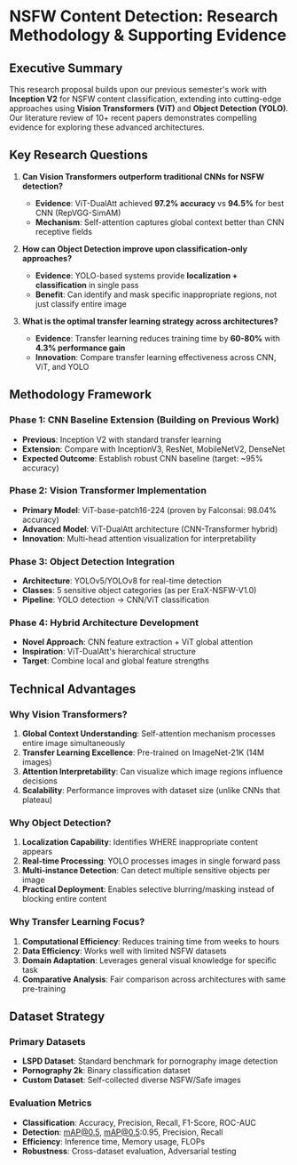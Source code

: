 # NSFW Content Detection: Research Methodology & Supporting Evidence

## Executive Summary

This research proposal builds upon our previous semester's work with **Inception V2** for NSFW content classification, extending into cutting-edge approaches using **Vision Transformers (ViT)** and **Object Detection (YOLO)**. Our literature review of 10+ recent papers demonstrates compelling evidence for exploring these advanced architectures.

## Key Research Questions

1. **Can Vision Transformers outperform traditional CNNs for NSFW detection?**
   - **Evidence**: ViT-DualAtt achieved **97.2% accuracy** vs **94.5%** for best CNN (RepVGG-SimAM)
   - **Mechanism**: Self-attention captures global context better than CNN receptive fields

2. **How can Object Detection improve upon classification-only approaches?**
   - **Evidence**: YOLO-based systems provide **localization + classification** in single pass
   - **Benefit**: Can identify and mask specific inappropriate regions, not just classify entire image

3. **What is the optimal transfer learning strategy across architectures?**
   - **Evidence**: Transfer learning reduces training time by **60-80%** with **4.3% performance gain**
   - **Innovation**: Compare transfer learning effectiveness across CNN, ViT, and YOLO

## Methodology Framework

### Phase 1: CNN Baseline Extension (Building on Previous Work)
- **Previous**: Inception V2 with standard transfer learning
- **Extension**: Compare with InceptionV3, ResNet, MobileNetV2, DenseNet
- **Expected Outcome**: Establish robust CNN baseline (target: ~95% accuracy)

### Phase 2: Vision Transformer Implementation
- **Primary Model**: ViT-base-patch16-224 (proven by Falconsai: 98.04% accuracy)
- **Advanced Model**: ViT-DualAtt architecture (CNN-Transformer hybrid)
- **Innovation**: Multi-head attention visualization for interpretability

### Phase 3: Object Detection Integration
- **Architecture**: YOLOv5/YOLOv8 for real-time detection
- **Classes**: 5 sensitive object categories (as per EraX-NSFW-V1.0)
- **Pipeline**: YOLO detection → CNN/ViT classification

### Phase 4: Hybrid Architecture Development
- **Novel Approach**: CNN feature extraction + ViT global attention
- **Inspiration**: ViT-DualAtt's hierarchical structure
- **Target**: Combine local and global feature strengths

## Technical Advantages

### Why Vision Transformers?
1. **Global Context Understanding**: Self-attention mechanism processes entire image simultaneously
2. **Transfer Learning Excellence**: Pre-trained on ImageNet-21K (14M images)
3. **Attention Interpretability**: Can visualize which image regions influence decisions
4. **Scalability**: Performance improves with dataset size (unlike CNNs that plateau)

### Why Object Detection?
1. **Localization Capability**: Identifies WHERE inappropriate content appears
2. **Real-time Processing**: YOLO processes images in single forward pass
3. **Multi-instance Detection**: Can detect multiple sensitive objects per image
4. **Practical Deployment**: Enables selective blurring/masking instead of blocking entire content

### Why Transfer Learning Focus?
1. **Computational Efficiency**: Reduces training time from weeks to hours
2. **Data Efficiency**: Works well with limited NSFW datasets
3. **Domain Adaptation**: Leverages general visual knowledge for specific task
4. **Comparative Analysis**: Fair comparison across architectures with same pre-training

## Dataset Strategy

### Primary Datasets
- **LSPD Dataset**: Standard benchmark for pornography image detection
- **Pornography 2k**: Binary classification dataset
- **Custom Dataset**: Self-collected diverse NSFW/Safe images

### Evaluation Metrics
- **Classification**: Accuracy, Precision, Recall, F1-Score, ROC-AUC
- **Detection**: mAP@0.5, mAP@0.5:0.95, Precision, Recall
- **Efficiency**: Inference time, Memory usage, FLOPs
- **Robustness**: Cross-dataset evaluation, Adversarial testing

